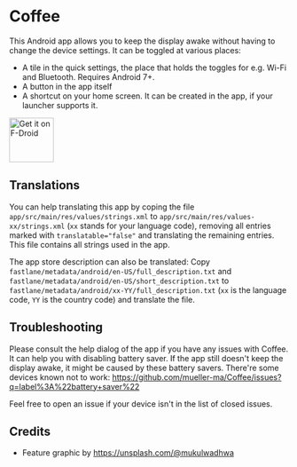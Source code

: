 # Coffee

This Android app allows you to keep the display awake without having to change the device settings. It can be toggled at various places:
* A tile in the quick settings, the place that holds the toggles for e.g. Wi-Fi and Bluetooth. Requires Android 7+.
* A button in the app itself
* A shortcut on your home screen. It can be created in the app, if your launcher supports it.

[<img src="https://f-droid.org/badge/get-it-on.png" alt="Get it on F-Droid" height="80">](https://f-droid.org/de/packages/com.github.muellerma.coffee/)

## Translations

You can help translating this app by coping the file `app/src/main/res/values/strings.xml` to `app/src/main/res/values-xx/strings.xml` (`xx` stands for your language code), removing all entries marked with `translatable="false"` and translating the remaining entries. This file contains all strings used in the app.

The app store description can also be translated: Copy `fastlane/metadata/android/en-US/full_description.txt` and `fastlane/metadata/android/en-US/short_description.txt` to `fastlane/metadata/android/xx-YY/full_description.txt` (`xx` is the language code, `YY` is the country code) and translate the file.

## Troubleshooting

Please consult the help dialog of the app if you have any issues with Coffee. It can help you with disabling battery saver.
If the app still doesn't keep the display awake, it might be caused by these battery savers. There're some devices known not to work: https://github.com/mueller-ma/Coffee/issues?q=label%3A%22battery+saver%22

Feel free to open an issue if your device isn't in the list of closed issues.

## Credits

* Feature graphic by https://unsplash.com/@mukulwadhwa
